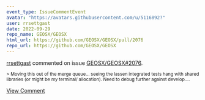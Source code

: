 ```yaml
---
event_type: IssueCommentEvent
avatar: "https://avatars.githubusercontent.com/u/5116892?"
user: rrsettgast
date: 2022-09-29
repo_name: GEOSX/GEOSX
html_url: https://github.com/GEOSX/GEOSX/pull/2076
repo_url: https://github.com/GEOSX/GEOSX
---
```


<a href='https://github.com/rrsettgast' target='_blank'>rrsettgast</a> commented on issue <a href='https://github.com/GEOSX/GEOSX/pull/2076' target='_blank'>GEOSX/GEOSX#2076</a>.

<small>> Moving this out of the merge queue... seeing the lassen integrated tests hang with shared libraries (or might be my terminal/ allocation). Need to debug further against develop....</small>

<a href='https://github.com/GEOSX/GEOSX/pull/2076' target='_blank'>View Comment</a>